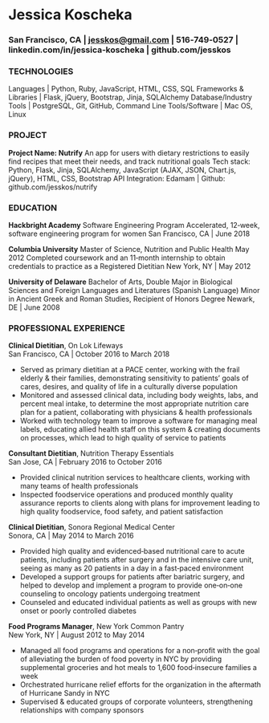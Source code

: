 # Jessica Koscheka
### San Francisco, CA | jesskos@gmail.com | 516‐749‐0527 | linkedin.com/in/jessica‐koscheka | github.com/jesskos
### TECHNOLOGIES
Languages | Python, Ruby, JavaScript, HTML, CSS, SQL
Frameworks & Libraries | Flask, jQuery, Bootstrap, Jinja, SQLAlchemy Database/Industry Tools | PostgreSQL, Git, GitHub, Command Line Tools/Software | Mac OS, Linux

### PROJECT
**Project Name: Nutrify**
An app for users with dietary restrictions to easily find recipes that meet their needs, and track nutritional goals Tech stack: Python, Flask, Jinja, SQLAlchemy, JavaScript (AJAX, JSON, Chart.js, jQuery), HTML, CSS, Bootstrap API Integration: Edamam | Github: github.com/jesskos/nutrify

### EDUCATION 
**Hackbright Academy**
Software Engineering Program
Accelerated, 12‐week, software engineering program for women
San Francisco, CA | June 2018

**Columbia University**
Master of Science, Nutrition and Public Health
May 2012 Completed coursework and an 11‐month internship to obtain credentials to practice as a Registered Dietitian
New York, NY | May 2012

**University of Delaware**
Bachelor of Arts, Double Major in Biological Sciences and Foreign Languages and Literatures (Spanish Language) Minor in Ancient Greek and Roman Studies, Recipient of Honors Degree
Newark, DE | June 2008

### PROFESSIONAL EXPERIENCE
**Clinical Dietitian**, On Lok Lifeways<br/>
  San Francisco, CA | October 2016 to March 2018
* Served as primary dietitian at a PACE center, working with the frail elderly & their families, demonstrating sensitivity to patients’ goals of cares, desires, and quality of life in a culturally diverse population
* Monitored and assessed clinical data, including body weights, labs, and percent meal intake, to determine the most appropriate nutrition care plan for a patient, collaborating with physicians & health professionals
* Worked with technology team to improve a software for managing meal labels, educating allied health staff on this system & creating documents on processes, which lead to high quality of service to patients

**Consultant Dietitian**, Nutrition Therapy Essentials <br/>
  San Jose, CA | February 2016 to October 2016
* Provided clinical nutrition services to healthcare clients, working with many teams of health professionals
* Inspected foodservice operations and produced monthly quality assurance reports to clients along with
plans for improvement leading to high quality foodservice, food safety, and patient satisfaction

**Clinical Dietitian**, Sonora Regional Medical Center<br/>
  Sonora, CA | May 2014 to March 2016
* Provided high quality and evidenced‐based nutritional care to acute patients, including patients after
surgery and in the intensive care unit, seeing as many as 20 patients in a day in a fast‐paced environment
* Developed a support groups for patients after bariatric surgery, and helped to develop and implement a
program to provide one‐on‐one counseling to oncology patients undergoing treatment
* Counseled and educated individual patients as well as groups with new onset or poorly controlled diabetes

**Food Programs Manager**, New York Common Pantry<br/>
  New York, NY | August 2012 to May 2014
* Managed all food programs and operations for a non‐profit with the goal of alleviating the burden of food poverty in NYC by providing supplemental groceries and hot meals to 1,600 food‐insecure families a week
* Orchestrated hurricane relief efforts for the organization in the aftermath of Hurricane Sandy in NYC
* Supervised & educated groups of corporate volunteers, strengthening relationships with company sponsors
